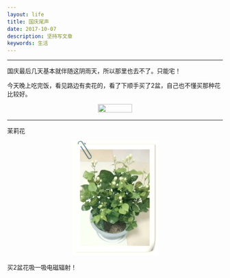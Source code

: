 ```yaml
---
layout: life
title: 国庆尾声
date: 2017-10-07
description: 坚持写文章
keywords: 生活
---
```


*************

国庆最后几天基本就伴随这阴雨天，所以那里也去不了。只能宅！

今天晚上吃完饭，看见路边有卖花的，看了下顺手买了2盆，自己也不懂买那种花比较好。

<center>
<img src="../2017res/10-07/1.jpg" width="40%" height="40%" />
</center>

---

茉莉花
<center>
<img src="2017res/10-07/2.jpg" width="40%" height="40%" />
</center>

买2盆花吸一吸电磁辐射！


